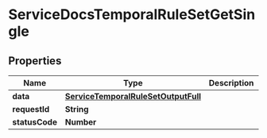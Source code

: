 

# ServiceDocsTemporalRuleSetGetSingle


## Properties

| Name | Type | Description | Notes |
|------------ | ------------- | ------------- | -------------|
|**data** | [**ServiceTemporalRuleSetOutputFull**](ServiceTemporalRuleSetOutputFull.md) |  |  [optional] |
|**requestId** | **String** |  |  [optional] |
|**statusCode** | **Number** |  |  [optional] |



